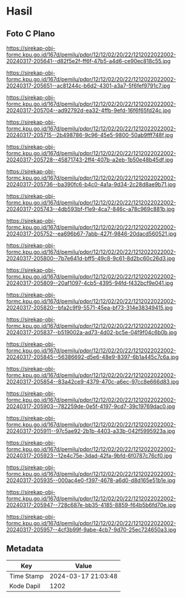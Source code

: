 # Hasil

## Foto C Plano

https://sirekap-obj-formc.kpu.go.id/167d/pemilu/pdpr/12/12/02/20/22/1212022022002-20240317-205641--d82f5e2f-ff6f-47b5-a4d6-ce90ec818c55.jpg

https://sirekap-obj-formc.kpu.go.id/167d/pemilu/pdpr/12/12/02/20/22/1212022022002-20240317-205651--ac81244c-b6d2-4301-a3a7-5f6fef9791c7.jpg

https://sirekap-obj-formc.kpu.go.id/167d/pemilu/pdpr/12/12/02/20/22/1212022022002-20240317-205704--ad92792d-ea32-4ffb-9efd-16f6f65fd24c.jpg

https://sirekap-obj-formc.kpu.go.id/167d/pemilu/pdpr/12/12/02/20/22/1212022022002-20240317-205715--2b498786-9c96-45e5-9800-50ab9fff748f.jpg

https://sirekap-obj-formc.kpu.go.id/167d/pemilu/pdpr/12/12/02/20/22/1212022022002-20240317-205728--45871743-2ff4-407b-a2eb-1b50e48b45df.jpg

https://sirekap-obj-formc.kpu.go.id/167d/pemilu/pdpr/12/12/02/20/22/1212022022002-20240317-205736--ba390fc6-b4c0-4a1a-9d34-2c28d8ae9b71.jpg

https://sirekap-obj-formc.kpu.go.id/167d/pemilu/pdpr/12/12/02/20/22/1212022022002-20240317-205743--4db593bf-f1e9-4ca7-846c-a78c969c881b.jpg

https://sirekap-obj-formc.kpu.go.id/167d/pemilu/pdpr/12/12/02/20/22/1212022022002-20240317-205752--ea696b67-7abb-427f-9846-20dacd560521.jpg

https://sirekap-obj-formc.kpu.go.id/167d/pemilu/pdpr/12/12/02/20/22/1212022022002-20240317-205800--7b7e641d-bff5-49c8-9c61-8d2bc60c26d3.jpg

https://sirekap-obj-formc.kpu.go.id/167d/pemilu/pdpr/12/12/02/20/22/1212022022002-20240317-205809--20af1097-4cb5-4395-94fd-f432bcf9e041.jpg

https://sirekap-obj-formc.kpu.go.id/167d/pemilu/pdpr/12/12/02/20/22/1212022022002-20240317-205820--bfa2c9f9-5571-45ea-bf73-314e38349415.jpg

https://sirekap-obj-formc.kpu.go.id/167d/pemilu/pdpr/12/12/02/20/22/1212022022002-20240317-205837--b519002a-ad73-4d02-bc5e-04f9f04c6b0b.jpg

https://sirekap-obj-formc.kpu.go.id/167d/pemilu/pdpr/12/12/02/20/22/1212022022002-20240317-205845--56386692-d5e6-48e9-8397-6b1a445c7c6a.jpg

https://sirekap-obj-formc.kpu.go.id/167d/pemilu/pdpr/12/12/02/20/22/1212022022002-20240317-205854--83a42ce9-4379-470c-a6ec-97cc8e666d83.jpg

https://sirekap-obj-formc.kpu.go.id/167d/pemilu/pdpr/12/12/02/20/22/1212022022002-20240317-205903--782259de-0e5f-4197-9cd7-39c19769dac0.jpg

https://sirekap-obj-formc.kpu.go.id/167d/pemilu/pdpr/12/12/02/20/22/1212022022002-20240317-205911--97c5ae92-2b1b-4403-a33b-042f5995923a.jpg

https://sirekap-obj-formc.kpu.go.id/167d/pemilu/pdpr/12/12/02/20/22/1212022022002-20240317-205923--12e4c75e-3dad-42fa-9bfd-6f0787c76cf0.jpg

https://sirekap-obj-formc.kpu.go.id/167d/pemilu/pdpr/12/12/02/20/22/1212022022002-20240317-205935--000ac4e0-f397-4678-a6d0-d8d165e51b1e.jpg

https://sirekap-obj-formc.kpu.go.id/167d/pemilu/pdpr/12/12/02/20/22/1212022022002-20240317-205947--728c687e-bb35-4185-8859-f64b5b6fd70e.jpg

https://sirekap-obj-formc.kpu.go.id/167d/pemilu/pdpr/12/12/02/20/22/1212022022002-20240317-205957--4cf3b99f-9abe-4cb7-9d70-25ec724650a3.jpg


## Metadata

| Key        | Value               |
| ---------- | ------------------- |
| Time Stamp | 2024-03-17 21:03:48 |
| Kode Dapil | 1202                |




